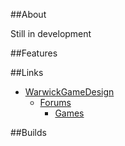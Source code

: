 ##About

Still in development

##Features


##Links

- [WarwickGameDesign](https://www.warwickgamedesign.co.uk)
  - [Forums](https://www.warwickgamedesign.co.uk/forum)
    - [Games](https://www.warwickgamedesign.co.uk/games)

##Builds
